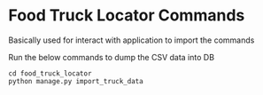 # Food Truck Locator Commands

Basically used for interact with application to import the commands

Run the below commands to dump the CSV data into DB 

```
cd food_truck_locator
python manage.py import_truck_data
```